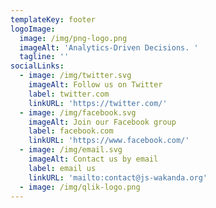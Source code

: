 ```yaml
---
templateKey: footer
logoImage:
  image: /img/png-logo.png
  imageAlt: 'Analytics-Driven Decisions. '
  tagline: ''
socialLinks:
  - image: /img/twitter.svg
    imageAlt: Follow us on Twitter
    label: twitter.com
    linkURL: 'https://twitter.com/'
  - image: /img/facebook.svg
    imageAlt: Join our Facebook group
    label: facebook.com
    linkURL: 'https://www.facebook.com/'
  - image: /img/email.svg
    imageAlt: Contact us by email
    label: email us
    linkURL: 'mailto:contact@js-wakanda.org'
  - image: /img/qlik-logo.png
---
```


